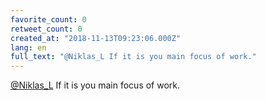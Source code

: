 ```yaml
---
favorite_count: 0
retweet_count: 0
created_at: "2018-11-13T09:23:06.000Z"
lang: en
full_text: "@Niklas_L If it is you main focus of work."
---
```


[@Niklas_L](https://twitter.com/Niklas_L) If it is you main focus of work.
